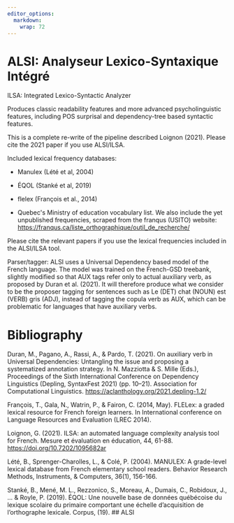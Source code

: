```yaml
---
editor_options: 
  markdown: 
    wrap: 72
---
```


# ALSI: Analyseur Lexico-Syntaxique Intégré

ILSA: Integrated Lexico-Syntactic Analyzer

Produces classic readability features and more advanced psycholinguistic
features, including POS surprisal and dependency-tree based syntactic
features.

This is a complete re-write of the pipeline described Loignon (2021).
Please cite the 2021 paper if you use ALSI/ILSA.

Included lexical frequency databases:

-   Manulex (Lété et al, 2004)

-   ÉQOL (Stanké et al, 2019)

-   flelex (François et al., 2014)

-   Quebec's Ministry of education vocabulary list. We also include the
    yet unpublished frequencies, scraped from the franqus (USITO)
    website:
    <https://franqus.ca/liste_orthographique/outil_de_recherche/>

Please cite the relevant papers if you use the lexical frequencies
included in the ALSI/ILSA tool.

Parser/tagger: ALSI uses a Universal Dependency based model of the
French language. The model was trained on the French-GSD treebank,
slightly modified so that AUX tags refer only to actual auxiliary verb,
as proposed by Duran et al. (2021). It will therefore produce what we
consider to be the proposer tagging for sentences such as Le (DET) chat
(NOUN) est (VERB) gris (ADJ), instead of tagging the copula verb as AUX,
which can be problematic for languages that have auxiliary verbs.

# Bibliography

Duran, M., Pagano, A., Rassi, A., & Pardo, T. (2021). On auxiliary verb
in Universal Dependencies: Untangling the issue and proposing a
systematized annotation strategy. In N. Mazziotta & S. Mille (Eds.),
Proceedings of the Sixth International Conference on Dependency
Linguistics (Depling, SyntaxFest 2021) (pp. 10–21). Association for
Computational Linguistics. <https://aclanthology.org/2021.depling-1.2/>

François, T., Gala, N., Watrin, P., & Fairon, C. (2014, May). FLELex: a
graded lexical resource for French foreign learners. In International
conference on Language Resources and Evaluation (LREC 2014).

Loignon, G. (2021). ILSA: an automated language complexity analysis tool
for French. Mesure et évaluation en éducation, 44, 61-88.
<https://doi.org/10.7202/1095682ar>

Lété, B., Sprenger-Charolles, L., & Colé, P. (2004). MANULEX: A
grade-level lexical database from French elementary school readers.
Behavior Research Methods, Instruments, & Computers, 36(1), 156-166.

Stanké, B., Mené, M. L., Rezzonico, S., Moreau, A., Dumais, C.,
Robidoux, J., ... & Royle, P. (2019). ÉQOL: Une nouvelle base de données
québécoise du lexique scolaire du primaire comportant une échelle
d’acquisition de l’orthographe lexicale. Corpus, (19). \## ALSI
